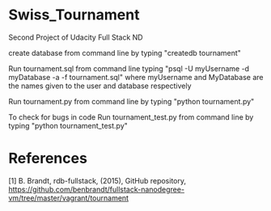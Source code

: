 # Swiss_Tournament
Second Project of Udacity Full Stack ND

create database from command line by typing "createdb tournament"

Run tournament.sql from command line typing "psql -U myUsername -d myDatabase -a -f tournament.sql" 
where myUsername and MyDatabase are the names given to the user and database respectively

Run tournament.py from command line by typing "python tournament.py"

To check for bugs in code
Run tournament_test.py from command line by typing  "python tournament_test.py"

# References

[1] B. Brandt, rdb-fullstack, (2015), GitHub repository, https://github.com/benbrandt/fullstack-nanodegree-vm/tree/master/vagrant/tournament
